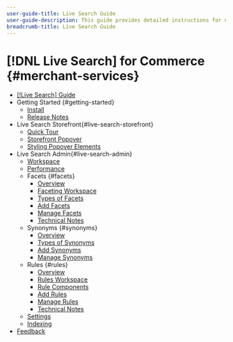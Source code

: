 ```yaml
---
user-guide-title: Live Search Guide
user-guide-description: This guide provides detailed instructions for using Live Search from Adobe Commerce.
breadcrumb-title: Live Search Guide
---
```

# [!DNL Live Search] for Commerce {#merchant-services}
- [[!Live Search] Guide](overview.md)
- Getting Started {#getting-started}
   - [Install](install.md)
   - [Release Notes](release-notes.md)
- Live Search Storefront{#live-search-storefront}
   - [Quick Tour](quick-tour.md)
   - [Storefront Popover](storefront-popover.md)
   - [Styling Popover Elements](storefront-popover-styling.md)
- Live Search Admin{#live-search-admin}
   - [Workspace](workspace.md)
   - [Performance](performance.md)
   - Facets {#facets}
      - [Overview](facets.md)
      - [Faceting Workspace](faceting-workspace.md)
      - [Types of Facets](facets-type.md)
      - [Add Facets](facets-add.md)
      - [Manage Facets](facets-manage.md)
      - [Technical Notes](facet-technical-notes.md)
   - Synonyms {#synonyms}
      - [Overview](synonyms.md)
      - [Types of Synonyms](synonyms-type.md)
      - [Add Synonyms](synonyms-add.md)
      - [Manage Synonyms](synonyms-manage.md)
   - Rules {#rules}
      - [Overview](rules.md)
      - [Rules Workspace](rules-workspace.md)
      - [Rule Components](rule-components.md)
      - [Add Rules](rules-add.md)
      - [Manage Rules](rules-manage.md)
      - [Technical Notes](rule-technical-notes.md)
   - [Settings](settings.md)
   - [Indexing](indexing.md)
- [Feedback](feedback.md)